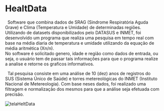 # HealtData

<p>&nbsp; Software que combina dados de SRAG (Sindrome Respiratória Aguda Grave) e Clima (Temperatura e Umidade) de determinadas regiões. 
Utilizando de datasets disponibilizados pelo DATASUS e INMET,
foi desenvolvido um programa que realiza uma pesquisa em tempo real com base na média diaria de temperatura e umidade utilizando da equação de média aritmética (Xn/n).<br>
No software é solicitado genero, idade e região como dados de entrada, ou seja, o usuário tem de passar tais informações para que o programa realize a analise e retorne os graficos informativos.</p>

<p> &nbsp; Tal pesquisa consiste em uma análise de 10 (dez) anos de registros do SUS (Sistema Único de Saúde) e torres metereológicas do INMET (Instituto Nacional de Metereologia).
Com base neses dados, foi realizado uma filtragem e normalização dos mesmos para que a análise seja efetuada com precisão.</p>

![telaHeltData](https://user-images.githubusercontent.com/38894557/147290689-5a0b8c93-165c-48a5-9823-448ca97eabb5.png)


